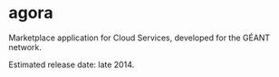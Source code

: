# agora


Marketplace application for Cloud Services, developed for the GÉANT network.

Estimated release date: late 2014.
